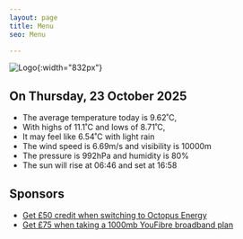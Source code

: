 ```yaml
---
layout: page
title: Menu
seo: Menu

---
```


![Logo](/images/logo.jpg){:width="832px"}

<!-- weather_marker starts -->
## On Thursday, 23 October 2025

- The average temperature today is 9.62˚C,
- With highs of 11.1˚C and lows of 8.71˚C,
- It may feel like 6.54˚C with light rain
- The wind speed is 6.69m/s and visibility is 10000m
- The pressure is 992hPa and humidity is 80%
- The sun will rise at 06:46 and set at 16:58

<!-- weather_marker ends -->

## Sponsors

- [Get £50 credit when switching to Octopus Energy](https://bit.ly/3oD1nnS)
- [Get £75 when taking a 1000mb YouFibre broadband plan](https://aklam.io/91zWhU?)
